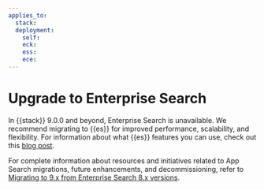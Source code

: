 ```yaml
---
applies_to:
  stack:
  deployment:
    self:
    eck:
    ess:
    ece:
---
```


# Upgrade to Enterprise Search

In {{stack}} 9.0.0 and beyond, Enterprise Search is unavailable. We recommend migrating to {{es}} for improved performance, scalability, and flexibility. For information about what {{es}} features you can use, check out this [blog post](https://www.elastic.co/blog/app-search-to-elasticsearch). 

For complete information about resources and initiatives related to App Search migrations, future enhancements, and decommissioning, refer to [Migrating to 9.x from Enterprise Search 8.x versions](https://www.elastic.co/guide/en/enterprise-search/8.18/upgrading-to-9-x.html).